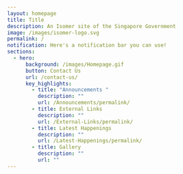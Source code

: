 ```yaml
---
layout: homepage
title: Title
description: An Isomer site of the Singapore Government
image: /images/isomer-logo.svg
permalink: /
notification: Here's a notification bar you can use!
sections:
  - hero:
      background: /images/Homepage.gif
      button: Contact Us
      url: /contact-us/
      key_highlights:
        - title: "Announcements "
          description: ""
          url: /Announcements/permalink/
        - title: External Links
          description: ""
          url: /External-Links/permalink/
        - title: Latest Happenings
          description: ""
          url: /Latest-Happenings/permalink/
        - title: Gallery
          description: ""
          url: ""
---
```

